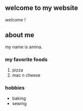 ## welcome to my website

*welcome !*

## about me

my name is amina.

### my favorite foods
1. pizza
2. mac n cheese

### hobbies
- baking
- sewing
